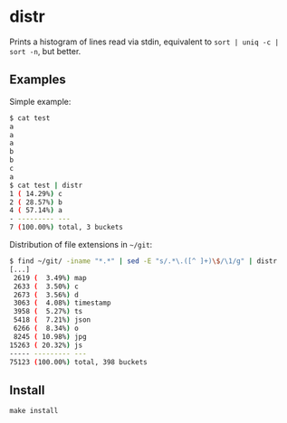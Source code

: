 # distr

Prints a histogram of lines read via stdin, equivalent to `sort | uniq -c | sort -n`, but better.

## Examples

Simple example:

```bash
$ cat test
a
a
a
b
b
c
a
$ cat test | distr
1 ( 14.29%) c
2 ( 28.57%) b
4 ( 57.14%) a
- --------- ---
7 (100.00%) total, 3 buckets
```

Distribution of file extensions in `~/git`:

```bash
$ find ~/git/ -iname "*.*" | sed -E "s/.*\.([^ ]+)\$/\1/g" | distr
[...]
 2619 (  3.49%) map
 2633 (  3.50%) c
 2673 (  3.56%) d
 3063 (  4.08%) timestamp
 3958 (  5.27%) ts
 5418 (  7.21%) json
 6266 (  8.34%) o
 8245 ( 10.98%) jpg
15263 ( 20.32%) js
----- --------- ---
75123 (100.00%) total, 398 buckets
```

## Install

```
make install
```
